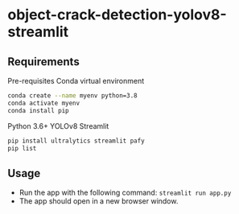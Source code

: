 # object-crack-detection-yolov8-streamlit

## Requirements

Pre-requisites
Conda virtual environment 
```bash
conda create --name myenv python=3.8
conda activate myenv
conda install pip
```

Python 3.6+
YOLOv8
Streamlit

```bash
pip install ultralytics streamlit pafy
pip list
```

## Usage

- Run the app with the following command: `streamlit run app.py`
- The app should open in a new browser window.
